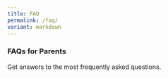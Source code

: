 ```yaml
---
title: FAQ
permalink: /faq/
variant: markdown
---
```

### **FAQs for Parents**

Get answers to the most frequently asked questions.



